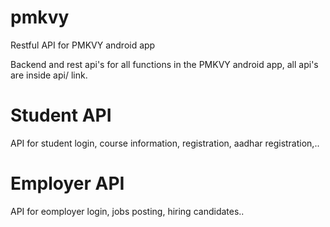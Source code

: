 # pmkvy
Restful API for PMKVY android app

Backend and rest api's for all functions in the PMKVY android app, all api's are inside api/ link.

# Student API
API for student login, course information, registration, aadhar registration,..

# Employer API
API for eomployer login, jobs posting, hiring candidates..
